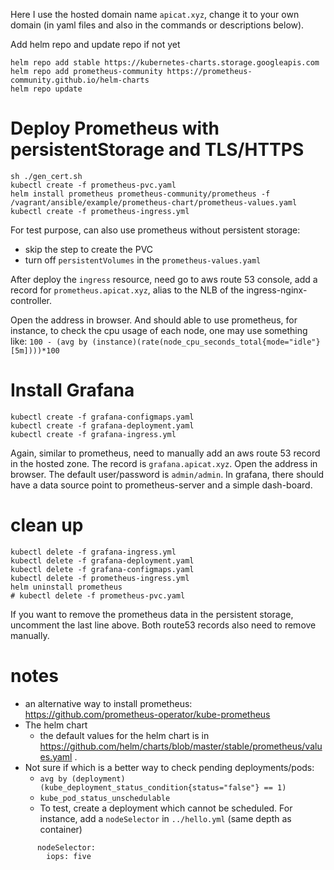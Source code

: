 Here I use the hosted domain name `apicat.xyz`, change it to your own domain (in yaml
files and also in the commands or descriptions below).

Add helm repo and update repo if not yet
```
helm repo add stable https://kubernetes-charts.storage.googleapis.com
helm repo add prometheus-community https://prometheus-community.github.io/helm-charts
helm repo update
```

# Deploy Prometheus with persistentStorage and TLS/HTTPS
```
sh ./gen_cert.sh
kubectl create -f prometheus-pvc.yaml
helm install prometheus prometheus-community/prometheus -f /vagrant/ansible/example/prometheus-chart/prometheus-values.yaml
kubectl create -f prometheus-ingress.yml
```

For test purpose, can also use prometheus without persistent storage:
- skip the step to create the PVC
- turn off `persistentVolumes` in the `prometheus-values.yaml`

After deploy the `ingress` resource, need go to aws route 53 console, add a record for
`prometheus.apicat.xyz`, alias to the NLB of the ingress-nginx-controller.

Open the address in browser. And should able to use prometheus, for instance, to check
the cpu usage of each node, one may use something like:
`100 - (avg by (instance)(rate(node_cpu_seconds_total{mode="idle"}[5m])))*100`



# Install Grafana
```
kubectl create -f grafana-configmaps.yaml
kubectl create -f grafana-deployment.yaml
kubectl create -f grafana-ingress.yml
```

Again, similar to prometheus, need to manually add an aws route 53 record in the hosted
zone. The record is `grafana.apicat.xyz`. Open the address in browser. The default
user/password is `admin/admin`.  In grafana, there should have a data source point to
prometheus-server and a simple dash-board.

# clean up
```
kubectl delete -f grafana-ingress.yml
kubectl delete -f grafana-deployment.yaml
kubectl delete -f grafana-configmaps.yaml
kubectl delete -f prometheus-ingress.yml
helm uninstall prometheus
# kubectl delete -f prometheus-pvc.yaml
```

If you want to remove the prometheus data in the persistent storage, uncomment the last
line above. Both route53 records also need to remove manually.


# notes
* an alternative way to install prometheus: https://github.com/prometheus-operator/kube-prometheus
* The helm chart
  - the default values for the helm chart is in
    https://github.com/helm/charts/blob/master/stable/prometheus/values.yaml .
* Not sure if which is a better way to check pending deployments/pods:
  - `avg by (deployment)(kube_deployment_status_condition{status="false"} == 1)`
  - `kube_pod_status_unschedulable`
  - To test, create a deployment which cannot be scheduled. For instance, add a
    `nodeSelector` in `../hello.yml` (same depth as container)
```
      nodeSelector:
        iops: five
```
